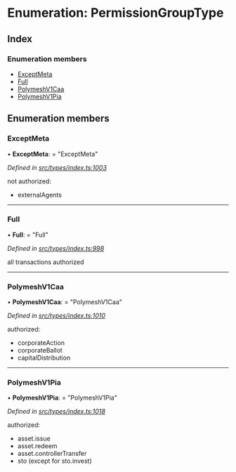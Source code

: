 # Enumeration: PermissionGroupType

## Index

### Enumeration members

* [ExceptMeta](permissiongrouptype.md#exceptmeta)
* [Full](permissiongrouptype.md#full)
* [PolymeshV1Caa](permissiongrouptype.md#polymeshv1caa)
* [PolymeshV1Pia](permissiongrouptype.md#polymeshv1pia)

## Enumeration members

###  ExceptMeta

• **ExceptMeta**: = "ExceptMeta"

*Defined in [src/types/index.ts:1003](https://github.com/PolymathNetwork/polymesh-sdk/blob/4f2fd432/src/types/index.ts#L1003)*

not authorized:
  - externalAgents

___

###  Full

• **Full**: = "Full"

*Defined in [src/types/index.ts:998](https://github.com/PolymathNetwork/polymesh-sdk/blob/4f2fd432/src/types/index.ts#L998)*

all transactions authorized

___

###  PolymeshV1Caa

• **PolymeshV1Caa**: = "PolymeshV1Caa"

*Defined in [src/types/index.ts:1010](https://github.com/PolymathNetwork/polymesh-sdk/blob/4f2fd432/src/types/index.ts#L1010)*

authorized:
  - corporateAction
  - corporateBallot
  - capitalDistribution

___

###  PolymeshV1Pia

• **PolymeshV1Pia**: = "PolymeshV1Pia"

*Defined in [src/types/index.ts:1018](https://github.com/PolymathNetwork/polymesh-sdk/blob/4f2fd432/src/types/index.ts#L1018)*

authorized:
  - asset.issue
  - asset.redeem
  - asset.controllerTransfer
  - sto (except for sto.invest)
